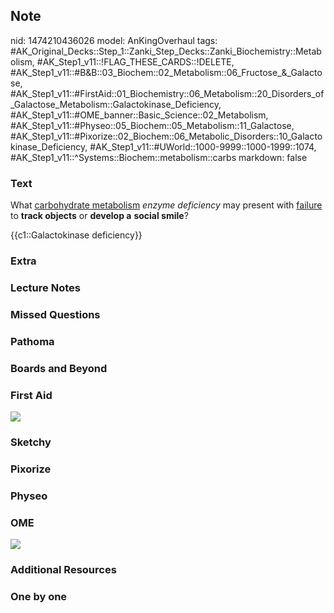 ## Note
nid: 1474210436026
model: AnKingOverhaul
tags: #AK_Original_Decks::Step_1::Zanki_Step_Decks::Zanki_Biochemistry::Metabolism, #AK_Step1_v11::!FLAG_THESE_CARDS::!DELETE, #AK_Step1_v11::#B&B::03_Biochem::02_Metabolism::06_Fructose_&_Galactose, #AK_Step1_v11::#FirstAid::01_Biochemistry::06_Metabolism::20_Disorders_of_Galactose_Metabolism::Galactokinase_Deficiency, #AK_Step1_v11::#OME_banner::Basic_Science::02_Metabolism, #AK_Step1_v11::#Physeo::05_Biochem::05_Metabolism::11_Galactose, #AK_Step1_v11::#Pixorize::02_Biochem::06_Metabolic_Disorders::10_Galactokinase_Deficiency, #AK_Step1_v11::#UWorld::1000-9999::1000-1999::1074, #AK_Step1_v11::^Systems::Biochem::metabolism::carbs
markdown: false

### Text
What <u>carbohydrate metabolism</u> <i>enzyme deficiency</i> may
present with <u>failure</u> to <b>track objects</b> or <b>develop
a</b> <b>social smile</b>?
<div>
  {{c1::Galactokinase deficiency}}
</div>

### Extra


### Lecture Notes


### Missed Questions


### Pathoma


### Boards and Beyond


### First Aid
<img src="tmpeTN1Xg.png">

### Sketchy


### Pixorize


### Physeo


### OME
<div class="ome-widget">
  <a href=
  "https://onlinemeded.org/spa/metabolism?ref=anki"><img src=
  "_OME_AnkiFlashcards_Topic_1.png"></a>
</div>

### Additional Resources


### One by one

